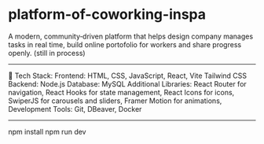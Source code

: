 # platform-of-coworking-inspa
A modern, community‑driven platform that helps design company manages tasks in real time, build online portofolio for workers and share progress openly.
(still in process)

___________________________________________________________
🚀 Tech Stack:
Frontend: HTML, CSS, JavaScript, React, Vite Tailwind CSS
Backend: Node.js
Database: MySQL
Additional Libraries:
React Router for navigation,
React Hooks for state management,
React Icons for icons,
SwiperJS for carousels and sliders,
Framer Motion for animations,
Development Tools: Git, DBeaver, Docker

__________________________________________________________
npm install
npm run dev
